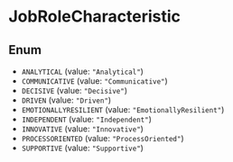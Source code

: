 # JobRoleCharacteristic

## Enum

* `ANALYTICAL` (value: `"Analytical"`)
* `COMMUNICATIVE` (value: `"Communicative"`)
* `DECISIVE` (value: `"Decisive"`)
* `DRIVEN` (value: `"Driven"`)
* `EMOTIONALLYRESILIENT` (value: `"EmotionallyResilient"`)
* `INDEPENDENT` (value: `"Independent"`)
* `INNOVATIVE` (value: `"Innovative"`)
* `PROCESSORIENTED` (value: `"ProcessOriented"`)
* `SUPPORTIVE` (value: `"Supportive"`)
